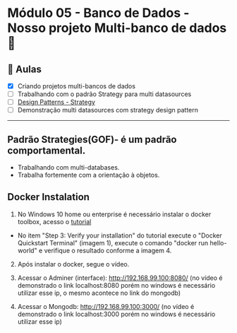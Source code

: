 # Módulo 05 - Banco de Dados - Nosso projeto Multi-banco de dados 🚀

## 🤯 Aulas

- [x] Criando projetos multi-bancos de dados
- [ ] Trabalhando com o padrão Strategy para multi datasources
- [ ] [Design Patterns - Strategy](#padrao-strategies)
- [ ] Demonstração multi datasources com strategy design pattern

****
<div id="padrao-strategies">

## Padrão Strategies(GOF)- é um padrão comportamental.

- Trabalhando com multi-databases.
- Trabalha fortemente com a orientação à objetos.


## Docker Instalation

1. No Windows 10 home ou enterprise é necessário instalar o docker toolbox, acesso o [tutorial](https://docs.docker.com/toolbox/toolbox_install_windows/)

- No item "Step 3: Verify your installation" do tutorial execute o "Docker Quickstart Terminal" (imagem 1), execute o comando "docker run hello-world" e verifique o resultado conforme a imagem 4.

2. Após instalar o docker, segue o vídeo.

3. Acessar o Adminer (interface): http://192.168.99.100:8080/ (no vídeo é demonstrado o link localhost:8080 porém no windows é necessário utilizar esse ip, o mesmo acontece no link do mongodb)

4. Acessar o Mongodb: http://192.168.99.100:3000/ (no vídeo é demonstrado o link localhost:3000 porém no windows é necessário utilizar esse ip)